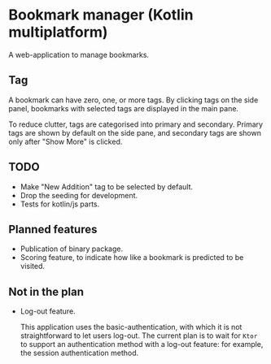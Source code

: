 # Bookmark manager (Kotlin multiplatform)

A web-application to manage bookmarks.

## Tag

A bookmark can have zero, one, or more tags. By clicking tags on the side panel,
bookmarks with selected tags are displayed in the main pane.

To reduce clutter, tags are categorised into primary and secondary. Primary tags
are shown by default on the side pane, and secondary tags are shown only after
"Show More" is clicked.

## TODO

- Make "New Addition" tag to be selected by default.
- Drop the seeding for development.
- Tests for kotlin/js parts.

## Planned features

- Publication of binary package.
- Scoring feature, to indicate how like a bookmark is predicted to be visited.

## Not in the plan

- Log-out feature.

  This application uses the basic-authentication, with which it is not
  straightforward to let users log-out. The current plan is to wait for `Ktor`
  to support an authentication method with a log-out feature: for example, the
  session authentication method.
